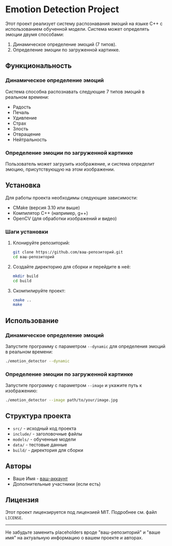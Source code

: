 # Emotion Detection Project

Этот проект реализует систему распознавания эмоций на языке C++ с использованием обученной модели. Система может определять эмоции двумя способами:
1. Динамическое определение эмоций (7 типов).
2. Определение эмоции по загруженной картинке.

## Функциональность

### Динамическое определение эмоций

Система способна распознавать следующие 7 типов эмоций в реальном времени:
- Радость
- Печаль
- Удивление
- Страх
- Злость
- Отвращение
- Нейтральность

### Определение эмоции по загруженной картинке

Пользователь может загрузить изображение, и система определит эмоцию, присутствующую на этом изображении.

## Установка

Для работы проекта необходимы следующие зависимости:
- CMake (версия 3.10 или выше)
- Компилятор C++ (например, g++)
- OpenCV (для обработки изображений и видео)

### Шаги установки

1. Клонируйте репозиторий:
   ```sh
   git clone https://github.com/ваш-репозиторий.git
   cd ваш-репозиторий
   ```

2. Создайте директорию для сборки и перейдите в неё:
   ```sh
   mkdir build
   cd build
   ```

3. Скомпилируйте проект:
   ```sh
   cmake ..
   make
   ```

## Использование

### Динамическое определение эмоций

Запустите программу с параметром `--dynamic` для определения эмоций в реальном времени:
```sh
./emotion_detector --dynamic
```

### Определение эмоции по загруженной картинке

Запустите программу с параметром `--image` и укажите путь к изображению:
```sh
./emotion_detector --image path/to/your/image.jpg
```

## Структура проекта

- `src/` - исходный код проекта
- `include/` - заголовочные файлы
- `models/` - обученные модели
- `data/` - тестовые данные
- `build/` - директория для сборки

## Авторы

- Ваше Имя - [ваш-аккаунт](https://github.com/ваш-аккаунт)
- Дополнительные участники (если есть)

## Лицензия

Этот проект лицензируется под лицензией MIT. Подробнее см. файл `LICENSE`.

---

Не забудьте заменить placeholders вроде "ваш-репозиторий" и "ваше имя" на актуальную информацию о вашем проекте и авторах.
